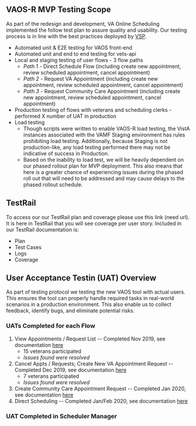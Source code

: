 ## VAOS-R MVP Testing Scope
As part of the redesign and development, VA Online Scheduling implemented the follow test plan to assure quality and usability. Our testing process is in line with the best practices deployed by [VSP](https://github.com/department-of-veterans-affairs/va.gov-team/blob/master/platform/quality-assurance/process.md). 

- Automated unit & E2E testing for VAOS front-end
- Automated unit and end to end testing for vets-api
- Local and staging testing of user flows - 3 flow paths
  - *Path 1* - Direct Schedule Flow (including create new appointment, review scheduled appointment, cancel appointment)
  - *Path 2* - Request VA Appointment (including create new appointment, review scheduled appointment, cancel appointment)
  - *Path 3* - Request Community Care Appointment (including create new appointment, review scheduled appointment, cancel appointment)
- Production testing of flows with veterans and scheduling clerks - performed X number of UAT in production
- Load testing
   - Though scripts were written to enable VAOS-R load testing, the VistA instances associated with the VAMF Staging environment has rules prohibiting load testing.  Additionally, because Staging is not production-like, any load testing performed there may not be indicative of success in Production.
   - Based on the inability to load test, we will be heavily dependent on our phased rollout plan for MVP deployment. This also means that here is a greater chance of experiencing issues during the phased roll out that will need to be addressed and may cause delays to the phased rollout schedule.  
 
 ## TestRail 
 To access our our TestRail plan and coverage please use this link (need url). It is here in TestRail that you will see coverage per user story. Included in our TestRail documentation is:
 - Plan
 - Test Cases
 - Logs
 - Coverage

## User Acceptance Testin (UAT) Overview
As part of testing protocol we testing the new VAOS tool with actual users. This ensures the tool can properly handle required tasks in real-world scenarios in a production environment. This also enable us to collect feedback, identify bugs, and eliminate potential risks. 

### UATs Completed for each Flow
1. View Appointments / Request List -- Completed Nov 2019, see documentation [here](https://github.com/department-of-veterans-affairs/va.gov-team/tree/master/products/health-care/appointments/va-online-scheduling/research/november-2019-uat)
   - 15 veterans participated
   - *Issues found were resolved*
2. Cancel Appts / Requests; Create New VA Appointment Request -- Completed Dec 2019, see documentation [here](https://github.com/department-of-veterans-affairs/va.gov-team/tree/master/products/health-care/appointments/va-online-scheduling/research/december-2019-uat)
    - 7 veterans participated
    - *Issues found were resolved*
3. Create Community Care Appointment Request -- Completed Jan 2020, see documentation [here](https://github.com/department-of-veterans-affairs/va.gov-team/tree/master/products/health-care/appointments/va-online-scheduling/research/january-2020-uat)
4. Direct Scheduling -- Completed Jan/Feb 2020, see documentation [here](https://github.com/department-of-veterans-affairs/va.gov-team/tree/master/products/health-care/appointments/va-online-scheduling/research/feb-2020-uat-direct-schedule)

### UAT Completed in Scheduler Manager
